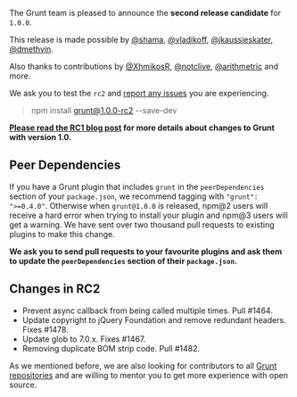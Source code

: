 The Grunt team is pleased to announce the **second release candidate** for `1.0.0`.

This release is made possible by [@shama](https://github.com/shama), [@vladikoff](https://github.com/vladikoff), [@jkaussieskater](https://github.com/jkaussieskater), [@dmethvin](https://github.com/dmethvin).

Also thanks to contributions by [@XhmikosR](https://github.com/XhmikosR), [@notclive](https://github.com/notclive), [@arithmetric](https://github.com/arithmetric) and more.

We ask you to test the `rc2` and [report any issues](https://github.com/gruntjs/grunt/issues) you are experiencing.

> npm install grunt@1.0.0-rc2 --save-dev

**[Please read the RC1 blog post](http://gruntjs.com/blog/2016-02-11-grunt-1.0.0-rc1-released) for more details about changes to Grunt with version 1.0.**

## Peer Dependencies
If you have a Grunt plugin that includes `grunt` in the `peerDependencies` section of your `package.json`, we recommend tagging with `"grunt": ">=0.4.0"`.
Otherwise when `grunt@1.0.0` is released, npm@2 users will receive a hard error when trying to install your plugin and npm@3 users will get a warning.
We have sent over two thousand pull requests to existing plugins to make this change.

**We ask you to send pull requests to your favourite plugins and ask them to update the `peerDependencies` section of their `package.json`.**

## Changes in RC2

- Prevent async callback from being called multiple times. Pull #1464.
- Update copyright to jQuery Foundation and remove redundant headers. Fixes #1478.
- Update glob to 7.0.x. Fixes #1467.
- Removing duplicate BOM strip code. Pull #1482.

As we mentioned before, we are also looking for contributors to all [Grunt repositories](https://github.com/gruntjs/) and are willing to mentor you to get more experience with open source.
